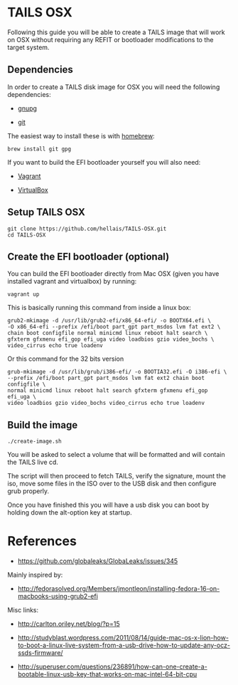 # TAILS OSX

Following this guide you will be able to create a TAILS image that will work on
OSX without requiring any REFIT or bootloader modifications to the target
system.

## Dependencies

In order to create a TAILS disk image for OSX you will need the following
dependencies:

  * [gnupg](http://www.gnupg.org/download/)

  * [git](http://git-scm.com/downloads)

The easiest way to install these is with
[homebrew](https://github.com/mxcl/homebrew):

```
brew install git gpg
```

If you want to build the EFI bootloader yourself you will also need:

  * [Vagrant](http://downloads.vagrantup.com/)

  * [VirtualBox](https://www.virtualbox.org/wiki/Downloads)

## Setup TAILS OSX

```
git clone https://github.com/hellais/TAILS-OSX.git
cd TAILS-OSX
```

## Create the EFI bootloader (optional)

You can build the EFI bootloader directly from Mac OSX (given you have
installed vagrant and virtualbox) by running:

```
vagrant up
```

This is basically running this command from inside a linux box:

```
grub2-mkimage -d /usr/lib/grub2-efi/x86_64-efi/ -o BOOTX64.efi \
-O x86_64-efi --prefix /efi/boot part_gpt part_msdos lvm fat ext2 \
chain boot configfile normal minicmd linux reboot halt search \
gfxterm gfxmenu efi_gop efi_uga video loadbios gzio video_bochs \
video_cirrus echo true loadenv
```

Or this command for the 32 bits version

```
grub-mkimage -d /usr/lib/grub/i386-efi/ -o BOOTIA32.efi -O i386-efi \
--prefix /efi/boot part_gpt part_msdos lvm fat ext2 chain boot configfile \
normal minicmd linux reboot halt search gfxterm gfxmenu efi_gop efi_uga \
video loadbios gzio video_bochs video_cirrus echo true loadenv
```

## Build the image

```
./create-image.sh
```

You will be asked to select a volume that will be formatted and will contain
the TAILS live cd.

The script will then proceed to fetch TAILS, verify the signature, mount the
iso, move some files in the ISO over to the USB disk and then configure grub
properly.

Once you have finished this you will have a usb disk you can boot by holding
down the alt-option key at startup.

# References

* https://github.com/globaleaks/GlobaLeaks/issues/345

Mainly inspired by:

* http://fedorasolved.org/Members/jmontleon/installing-fedora-16-on-macbooks-using-grub2-efi

Misc links:

* http://carlton.oriley.net/blog/?p=15

* http://studyblast.wordpress.com/2011/08/14/guide-mac-os-x-lion-how-to-boot-a-linux-live-system-from-a-usb-drive-how-to-update-any-ocz-ssds-firmware/

* http://superuser.com/questions/236891/how-can-one-create-a-bootable-linux-usb-key-that-works-on-mac-intel-64-bit-cpu
